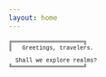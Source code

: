```yaml
---
layout: home
---
```


<p style="font-family:'Courier New';margin: auto;font-size:x-small;">
╔═════════════════════╗ <br/>
║ &nbsp; Greetings, travelers.   <br/>
                         <br/> 
&nbsp; Shall we explore realms? <br/>
╚═════════════════════╝
</p>
